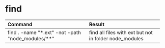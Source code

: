 # find

| Command                                              | Result                                                 |
| :--------------------------------------------------- | :----------------------------------------------------- |
| find . -name "\*.ext" -not -path "node_modules/\*\*" | find all files with ext but not in folder node_modules |

